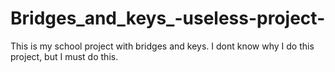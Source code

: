 # Bridges_and_keys_-useless-project-
This is my school project with bridges and keys. I dont know why I do this project, but I must do this.
